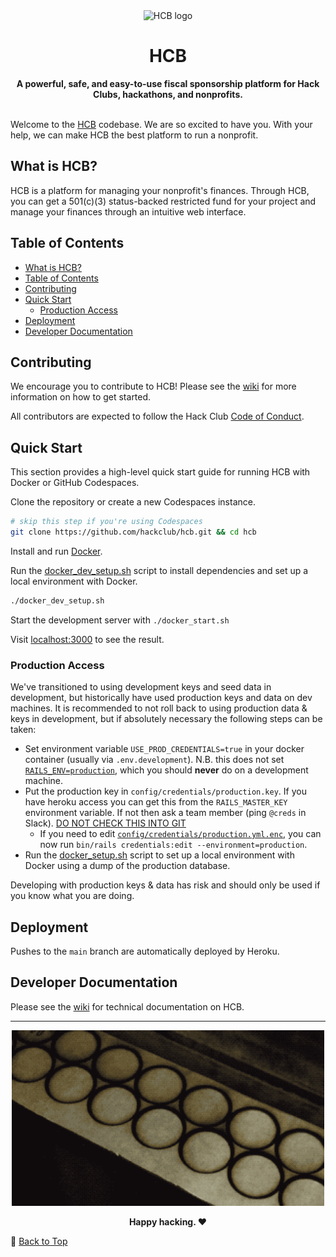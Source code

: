<div align="center">
  <picture>
    <source media="(prefers-color-scheme: dark)" srcset="https://cloud-djxhgxve6-hack-club-bot.vercel.app/0hcb-icon-icon-dark_1_.png">
    <img src="https://cloud-5yru8jas0-hack-club-bot.vercel.app/0logo-512.png" width="126" alt="HCB logo">
  </picture>
  <h1>HCB</h1>
  <strong>A powerful, safe, and easy-to-use fiscal sponsorship platform for Hack Clubs, hackathons, and nonprofits.</strong>
</div>
<br>

Welcome to the [HCB](https://hackclub.com/hcb/) codebase. We are so excited to have you. With your help, we can make HCB the best platform to run a nonprofit.

## What is HCB?

HCB is a platform for managing your nonprofit's finances. Through HCB, you can get a 501(c)(3) status-backed restricted fund for your project and manage your finances through an intuitive web interface.

## Table of Contents

- [What is HCB?](#what-is-hcb)
- [Table of Contents](#table-of-contents)
- [Contributing](#contributing)
- [Quick Start](#quick-start)
  - [Production Access](#production-access)
- [Deployment](#deployment)
- [Developer Documentation](#developer-documentation)

## Contributing

We encourage you to contribute to HCB! Please see the [wiki](https://github.com/hackclub/hcb/wiki) for more information on how to get started.

All contributors are expected to follow the Hack Club [Code of Conduct](https://hackclub.com/conduct).

## Quick Start

This section provides a high-level quick start guide for running HCB with Docker or GitHub Codespaces. <!--For more information, please see the [wiki page](https://github.com/hackclub/hcb/wiki/Development).-->

Clone the repository or create a new Codespaces instance.

```bash
# skip this step if you're using Codespaces
git clone https://github.com/hackclub/hcb.git && cd hcb
```

Install and run [Docker](https://docs.docker.com/get-docker/).

Run the [docker_dev_setup.sh](./docker_dev_setup.sh) script to install dependencies and set up a local environment with Docker.

```bash
./docker_dev_setup.sh
```

Start the development server with `./docker_start.sh`

Visit [localhost:3000](http://localhost:3000) to see the result.

<!--**What's Solargraph?** [Solargraph](https://solargraph.org/) is a Ruby language server that provides better Intellisense and code completion. It's completely optional to use Solargraph but highly recommended. You may also need to install the [Solargraph extension](https://github.com/castwide/solargraph#using-solargraph) for your IDE.-->

### Production Access

We've transitioned to using development keys and seed data in development, but historically have used production keys and data on dev machines. It is recommended to not roll back to using production data & keys in development, but if absolutely necessary the following steps can be taken:

- Set environment variable `USE_PROD_CREDENTIALS=true` in your docker container (usually via `.env.development`). N.B. this does not set [`RAILS_ENV=production`](https://guides.rubyonrails.org/configuring.html#rails-environment-settings), which you should **never** do on a development machine.
- Put the production key in `config/credentials/production.key`. If you have heroku access you can get this from the `RAILS_MASTER_KEY` environment variable. If not then ask a team member (ping `@creds` in Slack). [DO NOT CHECK THIS INTO GIT](https://github.com/hackclub/hcb/blob/99fab73deb27a09a9424847e02080cb3ea5d09cf/.gitignore#L29)
    - If you need to edit [`config/credentials/production.yml.enc`](./config/credentials/production.yml.enc), you can now run `bin/rails credentials:edit --environment=production`.
- Run the [docker_setup.sh](./docker_setup.sh) script to set up a local environment with Docker using a dump of the production database.

Developing with production keys & data has risk and should only be used if you know what you are doing.

## Deployment

Pushes to the `main` branch are automatically deployed by Heroku.

## Developer Documentation

Please see the [wiki](https://github.com/hackclub/hcb/wiki) for technical documentation on HCB.

---

<div align="center">
<img src="./hcb_laser.gif" alt="Laser engraving the HCB logo" width="500">
<br>
<p><strong>Happy hacking. ❤️</strong></p>
</div>

🔼 [Back to Top](#readme)
